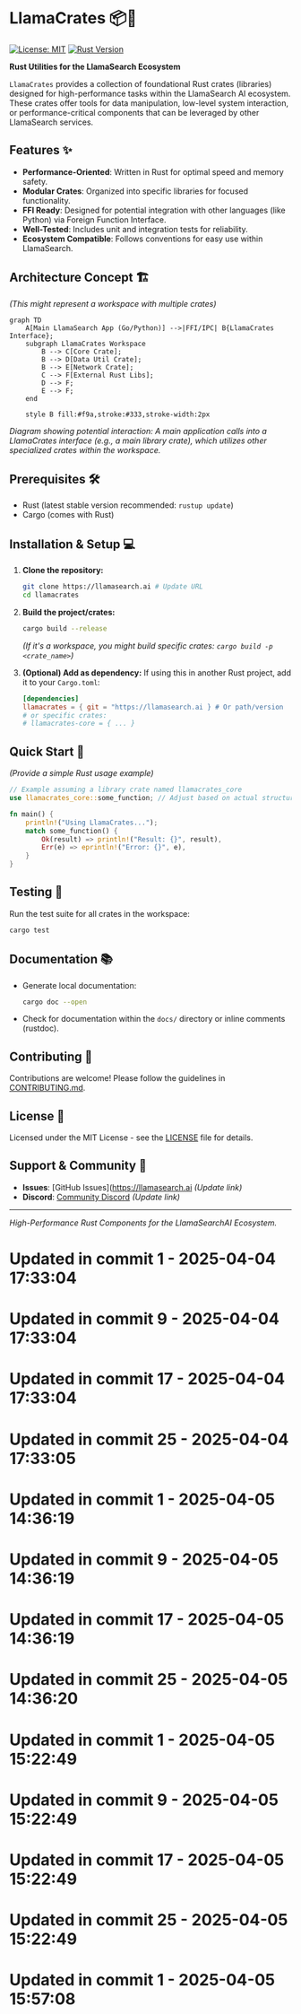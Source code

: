 # LlamaCrates 📦🦀

[![License: MIT](https://img.shields.io/badge/License-MIT-yellow.svg)](https://opensource.org/licenses/MIT)
[![Rust Version](https://img.shields.io/badge/rust-1.60+-blue.svg)](https://www.rust-lang.org/)
<!-- Add build status, crates.io version badges -->

**Rust Utilities for the LlamaSearch Ecosystem**

`LlamaCrates` provides a collection of foundational Rust crates (libraries) designed for high-performance tasks within the LlamaSearch AI ecosystem. These crates offer tools for data manipulation, low-level system interaction, or performance-critical components that can be leveraged by other LlamaSearch services.

## Features ✨

*   **Performance-Oriented**: Written in Rust for optimal speed and memory safety.
*   **Modular Crates**: Organized into specific libraries for focused functionality.
*   **FFI Ready**: Designed for potential integration with other languages (like Python) via Foreign Function Interface.
*   **Well-Tested**: Includes unit and integration tests for reliability.
*   **Ecosystem Compatible**: Follows conventions for easy use within LlamaSearch.

## Architecture Concept 🏗️

*(This might represent a workspace with multiple crates)*
```mermaid
graph TD
    A[Main LlamaSearch App (Go/Python)] -->|FFI/IPC| B{LlamaCrates Interface};
    subgraph LlamaCrates Workspace
        B --> C[Core Crate];
        B --> D[Data Util Crate];
        B --> E[Network Crate];
        C --> F[External Rust Libs];
        D --> F;
        E --> F;
    end

    style B fill:#f9a,stroke:#333,stroke-width:2px
```
*Diagram showing potential interaction: A main application calls into a LlamaCrates interface (e.g., a main library crate), which utilizes other specialized crates within the workspace.*

## Prerequisites 🛠️

*   Rust (latest stable version recommended: `rustup update`)
*   Cargo (comes with Rust)

## Installation & Setup 💻

1.  **Clone the repository:**
    ```bash
    git clone https://llamasearch.ai # Update URL
    cd llamacrates
    ```

2.  **Build the project/crates:**
    ```bash
    cargo build --release
    ```
    *(If it's a workspace, you might build specific crates: `cargo build -p <crate_name>`)*

3.  **(Optional) Add as dependency:**
    If using this in another Rust project, add it to your `Cargo.toml`:
    ```toml
    [dependencies]
    llamacrates = { git = "https://llamasearch.ai } # Or path/version
    # or specific crates:
    # llamacrates-core = { ... }
    ```

## Quick Start 🚀

*(Provide a simple Rust usage example)*
```rust
// Example assuming a library crate named llamacrates_core
use llamacrates_core::some_function; // Adjust based on actual structure

fn main() {
    println!("Using LlamaCrates...");
    match some_function() {
        Ok(result) => println!("Result: {}", result),
        Err(e) => eprintln!("Error: {}", e),
    }
}
```

## Testing 🧪

Run the test suite for all crates in the workspace:

```bash
cargo test
```

## Documentation 📚

*   Generate local documentation:
    ```bash
    cargo doc --open
    ```
*   Check for documentation within the `docs/` directory or inline comments (rustdoc).

## Contributing 🤝

Contributions are welcome! Please follow the guidelines in [CONTRIBUTING.md](CONTRIBUTING.md).

## License 📄

Licensed under the MIT License - see the [LICENSE](LICENSE) file for details.

## Support & Community 💬

*   **Issues**: [GitHub Issues](https://llamasearch.ai *(Update link)*
*   **Discord**: [Community Discord](https://discord.gg/llamasearch) *(Update link)*

---

*High-Performance Rust Components for the LlamaSearchAI Ecosystem.*

# Updated in commit 1 - 2025-04-04 17:33:04

# Updated in commit 9 - 2025-04-04 17:33:04

# Updated in commit 17 - 2025-04-04 17:33:04

# Updated in commit 25 - 2025-04-04 17:33:05

# Updated in commit 1 - 2025-04-05 14:36:19

# Updated in commit 9 - 2025-04-05 14:36:19

# Updated in commit 17 - 2025-04-05 14:36:19

# Updated in commit 25 - 2025-04-05 14:36:20

# Updated in commit 1 - 2025-04-05 15:22:49

# Updated in commit 9 - 2025-04-05 15:22:49

# Updated in commit 17 - 2025-04-05 15:22:49

# Updated in commit 25 - 2025-04-05 15:22:49

# Updated in commit 1 - 2025-04-05 15:57:08
